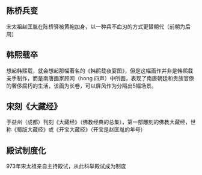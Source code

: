 ## 陈桥兵变

宋太祖赵匡胤在陈桥驿被黄袍加身，以一种兵不血刃的方式更替朝代（前朝为后周）

## 韩熙载卒

想起韩熙载，就会想起那幅著名的《韩熙载夜宴图》，但是这幅画作并非是韩熙载亲手制作，而是南唐画家顾闳（hong 四声）中所画，表现了南唐朝廷和贵族官僚的奢侈腐朽的生活，该画为长卷，可以屏风作为分隔出5幅场景。

## 宋刻《大藏经》

于益州（成都）刊刻《大藏经》（佛教经典的总集），第一部雕刻的佛教大藏经，世称《蜀版大藏经》或《开宝大藏经》（开宝是赵匡胤的年号）

## 殿试制度化

973年宋太祖亲自主持殿试，从此科举殿试成为制度